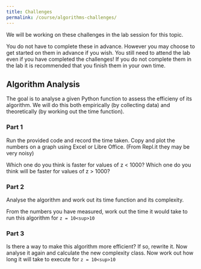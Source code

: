 ```yaml
---
title: Challenges
permalink: /course/algorithms-challenges/
---
```


We will be working on these challenges in the lab session for this topic.

You do not have to complete these in advance. However you may choose to get started on them in advance if you wish. You still need to attend the lab even if you have completed the challenges! If you do not complete them in the lab it is recommended that you finish them in your own time.

## Algorithm Analysis

The goal is to analyse a given Python function to assess the efficieny of its algorithm. We will do this both empirically (by collecting data) and theoretically (by working out the time function).

### Part 1

Run the provided code and record the time taken. Copy and plot the numbers on a graph using Excel or Libre Office. (From Repl.it they may be very noisy)

Which one do you think is faster for values of z < 1000?
Which one do you think will be faster for values of z > 1000?

### Part 2

Analyse the algorithm and work out its time function and its complexity.

From the numbers you have measured, work out the time it would take to run this algorithm for `z = 10<sup>10`

### Part 3

Is there a way to make this algorithm more efficient? If so, rewrite it. Now analyse it again and calculate the new complexity class. Now work out how long it will take to execute for `z = 10<sup>10`

